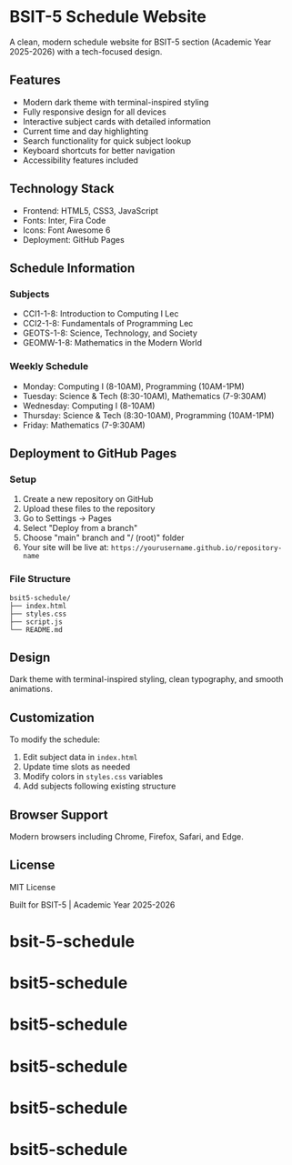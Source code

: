 # BSIT-5 Schedule Website

A clean, modern schedule website for BSIT-5 section (Academic Year 2025-2026) with a tech-focused design.

## Features

- Modern dark theme with terminal-inspired styling
- Fully responsive design for all devices
- Interactive subject cards with detailed information
- Current time and day highlighting
- Search functionality for quick subject lookup
- Keyboard shortcuts for better navigation
- Accessibility features included

## Technology Stack

- Frontend: HTML5, CSS3, JavaScript
- Fonts: Inter, Fira Code
- Icons: Font Awesome 6
- Deployment: GitHub Pages

## Schedule Information

### Subjects
- CCI1-1-8: Introduction to Computing I Lec
- CCI2-1-8: Fundamentals of Programming Lec  
- GEOTS-1-8: Science, Technology, and Society
- GEOMW-1-8: Mathematics in the Modern World

### Weekly Schedule
- Monday: Computing I (8-10AM), Programming (10AM-1PM)
- Tuesday: Science & Tech (8:30-10AM), Mathematics (7-9:30AM)
- Wednesday: Computing I (8-10AM)
- Thursday: Science & Tech (8:30-10AM), Programming (10AM-1PM)
- Friday: Mathematics (7-9:30AM)

## Deployment to GitHub Pages

### Setup
1. Create a new repository on GitHub
2. Upload these files to the repository
3. Go to Settings → Pages
4. Select "Deploy from a branch"
5. Choose "main" branch and "/ (root)" folder
6. Your site will be live at: `https://yourusername.github.io/repository-name`

### File Structure
```
bsit5-schedule/
├── index.html
├── styles.css
├── script.js
└── README.md
```

## Design

Dark theme with terminal-inspired styling, clean typography, and smooth animations.

## Customization

To modify the schedule:
1. Edit subject data in `index.html`
2. Update time slots as needed
3. Modify colors in `styles.css` variables
4. Add subjects following existing structure

## Browser Support

Modern browsers including Chrome, Firefox, Safari, and Edge.

## License

MIT License

Built for BSIT-5 | Academic Year 2025-2026
# bsit-5-schedule
# bsit5-schedule
# bsit5-schedule
# bsit5-schedule
# bsit5-schedule
# bsit5-schedule
